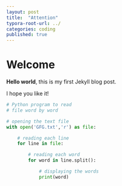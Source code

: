 ```yaml
---
layout: post
title:  "Attention"
typora-root-url: ../
categories: coding
published: true
---
```


# Welcome

**Hello world**, this is my first Jekyll blog post.

I hope you like it!



```python
# Python program to read
# file word by word

# opening the text file
with open('GFG.txt','r') as file:

	# reading each line
	for line in file:

		# reading each word	
		for word in line.split():

			# displaying the words		
			print(word)
            
```
